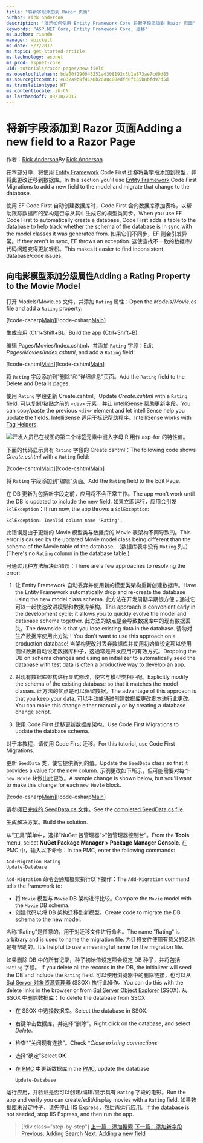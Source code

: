 ```yaml
---
title: "将新字段添加到 Razor 页面"
author: rick-anderson
description: "演示如何使用 Entity Framework Core 将新字段添加到 Razor 页面"
keywords: "ASP.NET Core, Entity Framework Core, 迁移"
ms.author: riande
manager: wpickett
ms.date: 8/7/2017
ms.topic: get-started-article
ms.technology: aspnet
ms.prod: aspnet-core
uid: tutorials/razor-pages/new-field
ms.openlocfilehash: bda00f290043251ad308192c5b1a873ae7cd0d85
ms.sourcegitcommit: e832a9b9f41a8b26a8c88edfd8fc35b8bfd97d5d
ms.translationtype: HT
ms.contentlocale: zh-CN
ms.lasthandoff: 08/18/2017
---
```

# <a name="adding-a-new-field-to-a-razor-page"></a><span data-ttu-id="f9933-104">将新字段添加到 Razor 页面</span><span class="sxs-lookup"><span data-stu-id="f9933-104">Adding a new field to a Razor Page</span></span>

<span data-ttu-id="f9933-105">作者：[Rick Anderson](https://twitter.com/RickAndMSFT)</span><span class="sxs-lookup"><span data-stu-id="f9933-105">By [Rick Anderson](https://twitter.com/RickAndMSFT)</span></span>

<span data-ttu-id="f9933-106">在本部分中，将使用 [Entity Framework](http://docs.efproject.net/en/latest/platforms/aspnetcore/new-db.html) Code First 迁移将新字段添加到模型，并将此更改迁移到数据库。</span><span class="sxs-lookup"><span data-stu-id="f9933-106">In this section you'll use [Entity Framework](http://docs.efproject.net/en/latest/platforms/aspnetcore/new-db.html) Code First Migrations to add a new field to the model and migrate that change to the database.</span></span>

<span data-ttu-id="f9933-107">使用 EF Code First 自动创建数据库时，Code First 会向数据库添加表格，以帮助跟踪数据库的架构是否与从其中生成它的模型类同步。</span><span class="sxs-lookup"><span data-stu-id="f9933-107">When you use EF Code First to automatically create a database, Code First adds a table to the database to help track whether the schema of the database is in sync with the model classes it was generated from.</span></span> <span data-ttu-id="f9933-108">如果它们不同步，EF 则会引发异常。</span><span class="sxs-lookup"><span data-stu-id="f9933-108">If they aren't in sync, EF throws an exception.</span></span> <span data-ttu-id="f9933-109">这使查找不一致的数据库/代码问题变得更加轻松。</span><span class="sxs-lookup"><span data-stu-id="f9933-109">This makes it easier to find inconsistent database/code issues.</span></span>

## <a name="adding-a-rating-property-to-the-movie-model"></a><span data-ttu-id="f9933-110">向电影模型添加分级属性</span><span class="sxs-lookup"><span data-stu-id="f9933-110">Adding a Rating Property to the Movie Model</span></span>

<span data-ttu-id="f9933-111">打开 Models/Movie.cs 文件，并添加 `Rating` 属性：</span><span class="sxs-lookup"><span data-stu-id="f9933-111">Open the *Models/Movie.cs* file and add a `Rating` property:</span></span>

<span data-ttu-id="f9933-112">[!code-csharp[Main](razor-pages-start/sample/RazorPagesMovie/Models/MovieDateRating.cs?highlight=11&range=7-18)]</span><span class="sxs-lookup"><span data-stu-id="f9933-112">[!code-csharp[Main](razor-pages-start/sample/RazorPagesMovie/Models/MovieDateRating.cs?highlight=11&range=7-18)]</span></span>

<span data-ttu-id="f9933-113">生成应用 (Ctrl+Shift+B)。</span><span class="sxs-lookup"><span data-stu-id="f9933-113">Build the app (Ctrl+Shift+B).</span></span>

<span data-ttu-id="f9933-114">编辑 Pages/Movies/Index.cshtml，并添加 `Rating` 字段：</span><span class="sxs-lookup"><span data-stu-id="f9933-114">Edit *Pages/Movies/Index.cshtml*, and add a `Rating` field:</span></span>

<span data-ttu-id="f9933-115">[!code-cshtml[Main](razor-pages-start/sample/RazorPagesMovie/Pages/Movies/Index.cshtml?highlight=40-42,61-63)]</span><span class="sxs-lookup"><span data-stu-id="f9933-115">[!code-cshtml[Main](razor-pages-start/sample/RazorPagesMovie/Pages/Movies/Index.cshtml?highlight=40-42,61-63)]</span></span>

<span data-ttu-id="f9933-116">将 `Rating` 字段添加到“删除”和“详细信息”页面。</span><span class="sxs-lookup"><span data-stu-id="f9933-116">Add the `Rating` field to the Delete and Details pages.</span></span>

<span data-ttu-id="f9933-117">使用 `Rating` 字段更新 Create.cshtml。</span><span class="sxs-lookup"><span data-stu-id="f9933-117">Update *Create.cshtml* with a `Rating` field.</span></span> <span data-ttu-id="f9933-118">可以复制/粘贴之前的 `<div>` 元素，并让 intelliSense 帮助更新字段。</span><span class="sxs-lookup"><span data-stu-id="f9933-118">You can copy/paste the previous `<div>` element and let intelliSense help you update the fields.</span></span> <span data-ttu-id="f9933-119">IntelliSense 适用于[标记帮助程序](xref:mvc/views/tag-helpers/intro)。</span><span class="sxs-lookup"><span data-stu-id="f9933-119">IntelliSense works with [Tag Helpers](xref:mvc/views/tag-helpers/intro).</span></span>

![开发人员已在视图的第二个标签元素中键入字母 R 用作 asp-for 的特性值。](new-field/_static/cr.png)

<span data-ttu-id="f9933-123">下面的代码显示具有 `Rating` 字段的 Create.cshtml：</span><span class="sxs-lookup"><span data-stu-id="f9933-123">The following code shows *Create.cshtml* with a `Rating` field:</span></span>

<span data-ttu-id="f9933-124">[!code-cshtml[Main](razor-pages-start/sample/RazorPagesMovie/Pages/Movies/Create.cshtml?highlight=31-35)]</span><span class="sxs-lookup"><span data-stu-id="f9933-124">[!code-cshtml[Main](razor-pages-start/sample/RazorPagesMovie/Pages/Movies/Create.cshtml?highlight=31-35)]</span></span>

<span data-ttu-id="f9933-125">将 `Rating` 字段添加到“编辑”页面。</span><span class="sxs-lookup"><span data-stu-id="f9933-125">Add the `Rating` field to the Edit Page.</span></span>

<span data-ttu-id="f9933-126">在 DB 更新为包括新字段之前，应用将不会正常工作。</span><span class="sxs-lookup"><span data-stu-id="f9933-126">The app won't work until the DB is updated to include the new field.</span></span> <span data-ttu-id="f9933-127">如果立即运行，应用会引发 `SqlException`：</span><span class="sxs-lookup"><span data-stu-id="f9933-127">If run now, the app throws a `SqlException`:</span></span>

`SqlException: Invalid column name 'Rating'.`

<span data-ttu-id="f9933-128">此错误是由于更新的 Movie 模型类与数据库的 Movie 表架构不同导致的。</span><span class="sxs-lookup"><span data-stu-id="f9933-128">This error is caused by the updated Movie model class being different than the schema of the Movie table of the database.</span></span> <span data-ttu-id="f9933-129">（数据库表中没有 `Rating` 列。）</span><span class="sxs-lookup"><span data-stu-id="f9933-129">(There's no `Rating` column in the database table.)</span></span>

<span data-ttu-id="f9933-130">可通过几种方法解决此错误：</span><span class="sxs-lookup"><span data-stu-id="f9933-130">There are a few approaches to resolving the error:</span></span>

1. <span data-ttu-id="f9933-131">让 Entity Framework 自动丢弃并使用新的模型类架构重新创建数据库。</span><span class="sxs-lookup"><span data-stu-id="f9933-131">Have the Entity Framework automatically drop and re-create the database using  the new model class schema.</span></span> <span data-ttu-id="f9933-132">此方法在开发周期早期很方便；通过它可以一起快速改进模型和数据库架构。</span><span class="sxs-lookup"><span data-stu-id="f9933-132">This approach is convenient early in the development cycle; it allows you to quickly evolve the model and database schema together.</span></span> <span data-ttu-id="f9933-133">此方法的缺点是会导致数据库中的现有数据丢失。</span><span class="sxs-lookup"><span data-stu-id="f9933-133">The downside is that you lose existing data in the database.</span></span> <span data-ttu-id="f9933-134">请勿对生产数据库使用此方法！</span><span class="sxs-lookup"><span data-stu-id="f9933-134">You don't want to use this approach on a production database!</span></span> <span data-ttu-id="f9933-135">当架构更改时丢弃数据库并使用初始值设定项以使用测试数据自动设定数据库种子，这通常是开发应用的有效方式。</span><span class="sxs-lookup"><span data-stu-id="f9933-135">Dropping the DB on schema changes and using an initializer to automatically seed the database with test data is often a productive way to develop an app.</span></span>

2. <span data-ttu-id="f9933-136">对现有数据库架构进行显式修改，使它与模型类相匹配。</span><span class="sxs-lookup"><span data-stu-id="f9933-136">Explicitly modify the schema of the existing database so that it matches the model classes.</span></span> <span data-ttu-id="f9933-137">此方法的优点是可以保留数据。</span><span class="sxs-lookup"><span data-stu-id="f9933-137">The advantage of this approach is that you keep your data.</span></span> <span data-ttu-id="f9933-138">可以手动或通过创建数据库更改脚本进行此更改。</span><span class="sxs-lookup"><span data-stu-id="f9933-138">You can make this change either manually or by creating a database change script.</span></span>

3. <span data-ttu-id="f9933-139">使用 Code First 迁移更新数据库架构。</span><span class="sxs-lookup"><span data-stu-id="f9933-139">Use Code First Migrations to update the database schema.</span></span>

<span data-ttu-id="f9933-140">对于本教程，请使用 Code First 迁移。</span><span class="sxs-lookup"><span data-stu-id="f9933-140">For this tutorial, use Code First Migrations.</span></span>

<span data-ttu-id="f9933-141">更新 `SeedData` 类，使它提供新列的值。</span><span class="sxs-lookup"><span data-stu-id="f9933-141">Update the `SeedData` class so that it provides a value for the new column.</span></span> <span data-ttu-id="f9933-142">示例更改如下所示，但可能需要对每个 `new Movie` 块做出此更改。</span><span class="sxs-lookup"><span data-stu-id="f9933-142">A sample change is shown below, but you'll want to make this change for each `new Movie` block.</span></span>

<span data-ttu-id="f9933-143">[!code-csharp[Main](razor-pages-start/sample/RazorPagesMovie/Models/SeedDataRating.cs?name=snippet1&highlight=6)]</span><span class="sxs-lookup"><span data-stu-id="f9933-143">[!code-csharp[Main](razor-pages-start/sample/RazorPagesMovie/Models/SeedDataRating.cs?name=snippet1&highlight=6)]</span></span>

<span data-ttu-id="f9933-144">请参阅[已完成的 SeedData.cs 文件](https://github.com/aspnet/Docs/blob/master/aspnetcore/tutorials/razor-pages/razor-pages-start/sample/RazorPagesMovie/Models/SeedDataRating.cs)。</span><span class="sxs-lookup"><span data-stu-id="f9933-144">See the [completed SeedData.cs file](https://github.com/aspnet/Docs/blob/master/aspnetcore/tutorials/razor-pages/razor-pages-start/sample/RazorPagesMovie/Models/SeedDataRating.cs).</span></span>

<span data-ttu-id="f9933-145">生成解决方案。</span><span class="sxs-lookup"><span data-stu-id="f9933-145">Build the solution.</span></span>

<a name="pmc"></a>

<span data-ttu-id="f9933-146">从“工具”菜单中，选择“NuGet 包管理器”>“包管理器控制台”。</span><span class="sxs-lookup"><span data-stu-id="f9933-146">From the **Tools** menu, select **NuGet Package Manager > Package Manager Console**.</span></span>
<span data-ttu-id="f9933-147">在 PMC 中，输入以下命令：</span><span class="sxs-lookup"><span data-stu-id="f9933-147">In the PMC, enter the following commands:</span></span>

```PMC
Add-Migration Rating
Update-Database
```

<span data-ttu-id="f9933-148">`Add-Migration` 命令会通知框架执行以下操作：</span><span class="sxs-lookup"><span data-stu-id="f9933-148">The `Add-Migration` command tells the framework to:</span></span>

* <span data-ttu-id="f9933-149">将 `Movie` 模型与 `Movie` DB 架构进行比较。</span><span class="sxs-lookup"><span data-stu-id="f9933-149">Compare the `Movie` model with the `Movie` DB schema.</span></span>
* <span data-ttu-id="f9933-150">创建代码以将 DB 架构迁移到新模型。</span><span class="sxs-lookup"><span data-stu-id="f9933-150">Create code to migrate the DB schema to the new model.</span></span>

<span data-ttu-id="f9933-151">名称“Rating”是任意的，用于对迁移文件进行命名。</span><span class="sxs-lookup"><span data-stu-id="f9933-151">The name "Rating" is arbitrary and is used to name the migration file.</span></span> <span data-ttu-id="f9933-152">为迁移文件使用有意义的名称是有帮助的。</span><span class="sxs-lookup"><span data-stu-id="f9933-152">It's helpful to use a meaningful name for the migration file.</span></span>

<span data-ttu-id="f9933-153"><a name="ssox"></a> 如果删除 DB 中的所有记录，种子初始值设定项会设定 DB 种子，并将包括 `Rating` 字段。</span><span class="sxs-lookup"><span data-stu-id="f9933-153"><a name="ssox"></a> If you delete all the records in the DB, the initializer will seed the DB and include the `Rating` field.</span></span> <span data-ttu-id="f9933-154">可以使用浏览器中的删除链接，也可以从 [Sql Server 对象资源管理器](xref:tutorials/razor-pages/sql#ssox) (SSOX) 执行此操作。</span><span class="sxs-lookup"><span data-stu-id="f9933-154">You can do this with the delete links in the browser or from [Sql Server Object Explorer](xref:tutorials/razor-pages/sql#ssox) (SSOX).</span></span> <span data-ttu-id="f9933-155">从 SSOX 中删除数据库：</span><span class="sxs-lookup"><span data-stu-id="f9933-155">To delete the database from SSOX:</span></span>

* <span data-ttu-id="f9933-156">在 SSOX 中选择数据库。</span><span class="sxs-lookup"><span data-stu-id="f9933-156">Select the database in SSOX.</span></span>
* <span data-ttu-id="f9933-157">右键单击数据库，并选择“删除”。</span><span class="sxs-lookup"><span data-stu-id="f9933-157">Right click on the database, and select *Delete*.</span></span>
* <span data-ttu-id="f9933-158">检查*“关闭现有连接”。</span><span class="sxs-lookup"><span data-stu-id="f9933-158">Check **Close existing connections*</span></span>
* <span data-ttu-id="f9933-159">选择“确定”</span><span class="sxs-lookup"><span data-stu-id="f9933-159">Select **OK**</span></span>
* <span data-ttu-id="f9933-160">在 [PMC](xref:tutorials/razor-pages/new-field#pmc) 中更新数据库</span><span class="sxs-lookup"><span data-stu-id="f9933-160">In the [PMC](xref:tutorials/razor-pages/new-field#pmc), update the database</span></span> 

    ```PMC
    Update-Database
    ```

<span data-ttu-id="f9933-161">运行应用，并验证是否可以创建/编辑/显示具有 `Rating` 字段的电影。</span><span class="sxs-lookup"><span data-stu-id="f9933-161">Run the app and verify you can create/edit/display movies with a `Rating` field.</span></span> <span data-ttu-id="f9933-162">如果数据库未设定种子，请先停止 IIS Express，然后再运行应用。</span><span class="sxs-lookup"><span data-stu-id="f9933-162">If the database is not seeded, stop IIS Express, and then run the app.</span></span>

>[!div class="step-by-step"]
<span data-ttu-id="f9933-163">[上一篇：添加搜索](xref:tutorials/razor-pages/search)
[下一篇：添加新字段](xref:tutorials/razor-pages/new-field)</span><span class="sxs-lookup"><span data-stu-id="f9933-163">[Previous: Adding Search](xref:tutorials/razor-pages/search)
[Next: Adding a new field](xref:tutorials/razor-pages/new-field)</span></span>
